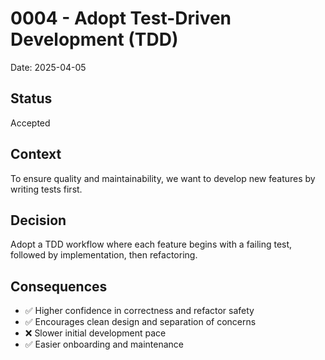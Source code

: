 # 0004 - Adopt Test-Driven Development (TDD)

Date: 2025-04-05

## Status

Accepted

## Context

To ensure quality and maintainability, we want to develop new features by writing tests first.

## Decision

Adopt a TDD workflow where each feature begins with a failing test, followed by implementation, then refactoring.

## Consequences

- ✅ Higher confidence in correctness and refactor safety
- ✅ Encourages clean design and separation of concerns
- ❌ Slower initial development pace
- ✅ Easier onboarding and maintenance
